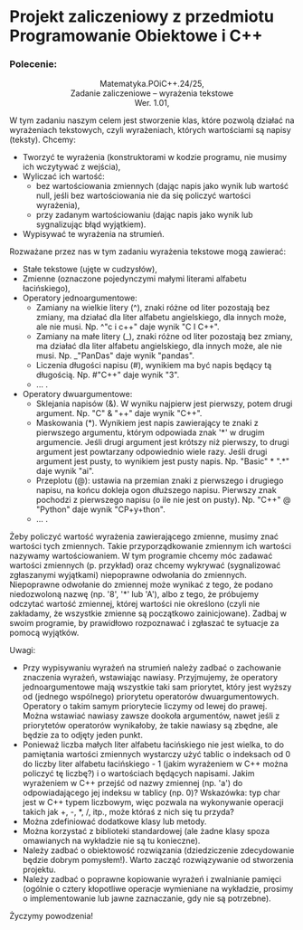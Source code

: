 # Projekt zaliczeniowy z przedmiotu Programowanie Obiektowe i C++
 
### Polecenie:
<p align="center">
Matematyka.POiC++.24/25,<br>
Zadanie zaliczeniowe – wyrażenia tekstowe<br>
Wer. 1.01,
</p>

 W tym zadaniu naszym celem jest stworzenie klas, które pozwolą działać na wyrażeniach
 tekstowych, czyli wyrażeniach, których wartościami są napisy (teksty). Chcemy:
 - Tworzyć te wyrażenia (konstruktorami w kodzie programu, nie musimy ich wczytywać z
 wejścia),
 - Wyliczać ich wartość: 
    - bez wartościowania zmiennych (dając napis jako wynik lub wartość null, jeśli bez
 wartościowania nie da się policzyć wartości wyrażenia),
    - przy zadanym wartościowaniu (dając napis jako wynik lub sygnalizując błąd
 wyjątkiem).
 - Wypisywać te wyrażenia na strumień.

 Rozważane przez nas w tym zadaniu wyrażenia tekstowe mogą zawierać:
 - Stałe tekstowe (ujęte w cudzysłów),
 - Zmienne (oznaczone pojedynczymi małymi literami alfabetu łacińskiego),
 - Operatory jednoargumentowe:
    - Zamiany na wielkie litery (^), znaki różne od liter pozostają bez zmiany, ma działać dla 
liter alfabetu angielskiego, dla innych może, ale nie musi.
 Np. ^"c i c++" daje wynik "C I C++".
    - Zamiany na małe litery (_), znaki różne od liter pozostają bez zmiany, ma działać dla 
liter alfabetu angielskiego, dla innych może, ale nie musi.
 Np. _"PanDas" daje wynik "pandas".
    - Liczenia długości napisu (#), wynikiem ma być napis będący tą długością.
 Np. #"C++" daje wynik "3".
    - ... .
 - Operatory dwuargumentowe:
    - Sklejania napisów (&). W wyniku najpierw jest pierwszy, potem drugi argument.
 Np. "C" & "++" daje wynik "C++".
    - Maskowania (\*). Wynikiem jest napis zawierający te znaki z pierwszego argumentu, 
którym odpowiada znak '\*' w drugim argumencie. Jeśli drugi argument jest krótszy niż 
pierwszy, to drugi argument jest powtarzany odpowiednio wiele razy. Jeśli drugi 
argument jest pusty, to wynikiem jest pusty napis.
 Np. "Basic" \* ".\*" daje wynik "ai".
    - Przeplotu (@): ustawia na przemian znaki z pierwszego i drugiego napisu, na końcu 
dokleja ogon dłuższego napisu. Pierwszy znak pochodzi z pierwszego napisu (o ile nie 
jest on pusty).
 Np. "C++" @ "Python" daje wynik "CP+y+thon".
    - … .

 Żeby policzyć wartość wyrażenia zawierającego zmienne, musimy znać wartości tych zmiennych.
 Takie przyporządkowanie zmiennym ich wartości nazywamy wartościowaniem. W tym programie
 chcemy móc zadawać wartości zmiennych (p. przykład) oraz chcemy wykrywać (sygnalizować
 zgłaszanymi wyjątkami) niepoprawne odwołania do zmiennych. Niepoprawne odwołanie do
 zmiennej może wynikać z tego, że podano niedozwoloną nazwę (np. '8', '\*' lub 'A'), albo z tego, że
 próbujemy odczytać wartość zmiennej, której wartości nie określono (czyli nie zakładamy, że
 wszystkie zmienne są początkowo zainicjowane). Zadbaj w swoim programie, by prawidłowo
 rozpoznawać i zgłaszać te sytuacje za pomocą wyjątków.

 Uwagi:
 - Przy wypisywaniu wyrażeń na strumień należy zadbać o zachowanie znaczenia wyrażeń,
 wstawiając nawiasy. Przyjmujemy, że operatory jednoargumentowe mają wszystkie taki sam
 priorytet, 
który jest wyższy od (jednego wspólnego) priorytetu operatorów
 dwuargumentowych. Operatory o takim samym priorytecie liczymy od lewej do prawej.
 Można wstawiać nawiasy zawsze dookoła argumentów, nawet jeśli z priorytetów
 operatorów wynikałoby, że takie nawiasy są zbędne, ale będzie za to odjęty jeden punkt.
 - Ponieważ liczba małych liter alfabetu łacińskiego nie jest wielka, to do pamiętania wartości
 zmiennych wystarczy użyć tablic o indeksach od 0 do liczby liter alfabetu łacińskiego - 1
 (jakim wyrażeniem w C++ można policzyć tę liczbę?) i o wartościach będących napisami.
 Jakim wyrażeniem w C++ przejść od nazwy zmiennej (np. 'a') do odpowiadającego jej
 indeksu w tablicy (np. 0)? Wskazówka: typ char jest w C++ typem liczbowym, więc
 pozwala na wykonywanie operacji takich jak +, -, \*, /, itp., może któraś z nich się tu przyda?
 - Można zdefiniować dodatkowe klasy lub metody.
 - Można korzystać z biblioteki standardowej (ale żadne klasy spoza omawianych na
 wykładzie nie są tu konieczne).
 - Należy zadbać o obiektowość rozwiązania (dziedziczenie zdecydowanie będzie dobrym
 pomysłem!). Warto zacząć rozwiązywanie od stworzenia projektu.
 - Należy zadbać o poprawne kopiowanie wyrażeń i zwalnianie pamięci (ogólnie o cztery
 kłopotliwe operacje wymieniane na wykładzie, prosimy o implementowanie lub jawne
 zaznaczanie, gdy nie są potrzebne).

 Życzymy powodzenia!

